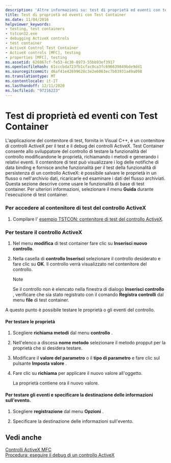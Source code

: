 ```yaml
---
description: 'Altre informazioni su: test di proprietà ed eventi con test container'
title: Test di proprietà ed eventi con Test Container
ms.date: 11/04/2016
helpviewer_keywords:
- testing, test containers
- tstcon32.exe
- debugging ActiveX controls
- test container
- ActiveX Control Test Container
- ActiveX controls [MFC], testing
- properties [MFC], testing
ms.assetid: 626867cf-fe53-4c30-8973-55bb93ef3917
ms.openlocfilehash: 61cccbda723fb1cfac0ca3fc696639849bde9dd1
ms.sourcegitcommit: d6af41e42699628c3e2e6063ec7b03931a49a098
ms.translationtype: MT
ms.contentlocale: it-IT
ms.lasthandoff: 12/11/2020
ms.locfileid: "97216223"
---
```

# <a name="testing-properties-and-events-with-test-container"></a>Test di proprietà ed eventi con Test Container

L'applicazione del contenitore di test, fornita in Visual C++, è un contenitore di controlli ActiveX per il test e il debug dei controlli ActiveX. Test Container consente allo sviluppatore del controllo di testare la funzionalità del controllo modificandone le proprietà, richiamando i metodi e generando i relativi eventi. Il contenitore di test può visualizzare i log delle notifiche di data binding e fornisce anche funzionalità per il test della funzionalità di persistenza di un controllo ActiveX: è possibile salvare le proprietà in un flusso o nell'archivio dati, ricaricarle ed esaminare i dati del flusso archiviati. Questa sezione descrive come usare le funzionalità di base di test container. Per ulteriori informazioni, selezionare il menu **Guida** durante l'esecuzione di test container.

### <a name="to-access-the-activex-control-test-container"></a>Per accedere al contenitore di test del controllo ActiveX

1. Compilare l' [esempio TSTCON: contenitore di test del controllo ActiveX](../overview/visual-cpp-samples.md).

### <a name="to-test-your-activex-control"></a>Per testare il controllo ActiveX

1. Nel menu **modifica** di test container fare clic su **Inserisci nuovo controllo**.

1. Nella casella di **controllo Inserisci** selezionare il controllo desiderato e fare clic su **OK**. Il controllo verrà visualizzato nel contenitore del controllo.

    > [!NOTE]
    >  Se il controllo non è elencato nella finestra di dialogo **Inserisci controllo** , verificare che sia stato registrato con il comando **Registra controlli** dal menu **file** di test container.

A questo punto è possibile testare le proprietà o gli eventi del controllo.

#### <a name="to-test-properties"></a>Per testare le proprietà

1. Scegliere **richiama metodi** dal menu **controllo** .

1. Nell'elenco a discesa **nome metodo** selezionare il metodo propput per la proprietà che si desidera testare.

1. Modificare il **valore del parametro** o il **tipo di parametro** e fare clic sul pulsante **Imposta valore** .

1. Fare clic su **richiama** per applicare il nuovo valore all'oggetto.

   La proprietà contiene ora il nuovo valore.

#### <a name="to-test-events-and-specify-the-destination-of-event-information"></a>Per testare gli eventi e specificare la destinazione delle informazioni sull'evento.

1. Scegliere **registrazione** dal menu **Opzioni** .

1. Specificare la destinazione delle informazioni sull'evento.

## <a name="see-also"></a>Vedi anche

[Controlli ActiveX MFC](../mfc/mfc-activex-controls.md)<br/>
[Procedura: eseguire il debug di un controllo ActiveX](/visualstudio/debugger/how-to-debug-an-activex-control)
